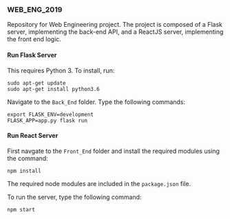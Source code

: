 ### WEB_ENG_2019
Repository for Web Engineering project.
The project is composed of a Flask server, implementing the back-end API, and a ReactJS server, implementing the front end logic.


#### Run Flask Server
This requires Python 3. To install, run:
```
sudo apt-get update
sudo apt-get install python3.6
```
Navigate to the `Back_End` folder. Type the following commands:
```
export FLASK_ENV=development
FLASK_APP=app.py flask run
```

#### Run React Server

First navgate to the `Front_End` folder and install the required modules using the command:
```
npm install
```
The required node modules are included in the `package.json` file.


To run the server, type the following command:
```
npm start
```
